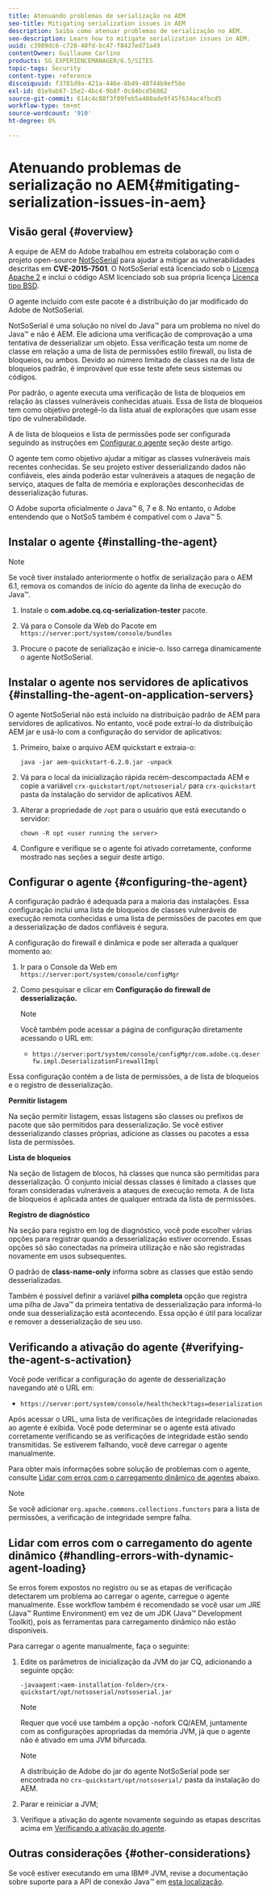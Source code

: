 ```yaml
---
title: Atenuando problemas de serialização no AEM
seo-title: Mitigating serialization issues in AEM
description: Saiba como atenuar problemas de serialização no AEM.
seo-description: Learn how to mitigate serialization issues in AEM.
uuid: c3989dc6-c728-40fd-bc47-f8427ed71a49
contentOwner: Guillaume Carlino
products: SG_EXPERIENCEMANAGER/6.5/SITES
topic-tags: Security
content-type: reference
discoiquuid: f3781d9a-421a-446e-8b49-40744b9ef58e
exl-id: 01e9ab67-15e2-4bc4-9b8f-0c84bcd56862
source-git-commit: 614c4c88f3f09feb5a400ade9f45f634ac4fbcd5
workflow-type: tm+mt
source-wordcount: '910'
ht-degree: 0%

---
```


# Atenuando problemas de serialização no AEM{#mitigating-serialization-issues-in-aem}

## Visão geral {#overview}

A equipe de AEM do Adobe trabalhou em estreita colaboração com o projeto open-source [NotSoSerial](https://github.com/kantega/notsoserial) para ajudar a mitigar as vulnerabilidades descritas em **CVE-2015-7501**. O NotSoSerial está licenciado sob o [Licença Apache 2](https://www.apache.org/licenses/LICENSE-2.0) e inclui o código ASM licenciado sob sua própria licença [Licença tipo BSD](https://asm.ow2.io/).

O agente incluído com este pacote é a distribuição do jar modificado do Adobe de NotSoSerial.

NotSoSerial é uma solução no nível do Java™ para um problema no nível do Java™ e não é AEM. Ele adiciona uma verificação de comprovação a uma tentativa de desserializar um objeto. Essa verificação testa um nome de classe em relação a uma  de lista de permissões estilo firewall, ou lista de bloqueios, ou ambos. Devido ao número limitado de classes na  de lista de bloqueios padrão, é improvável que esse teste afete seus sistemas ou códigos.

Por padrão, o agente executa uma verificação de  lista de bloqueios em relação às classes vulneráveis conhecidas atuais. Essa  de lista de bloqueios tem como objetivo protegê-lo da lista atual de explorações que usam esse tipo de vulnerabilidade.

A  de lista de bloqueios e lista de permissões pode ser configurada seguindo as instruções em [Configurar o agente](/help/sites-administering/mitigating-serialization-issues.md#configuring-the-agent) seção deste artigo.

O agente tem como objetivo ajudar a mitigar as classes vulneráveis mais recentes conhecidas. Se seu projeto estiver desserializando dados não confiáveis, eles ainda poderão estar vulneráveis a ataques de negação de serviço, ataques de falta de memória e explorações desconhecidas de desserialização futuras.

O Adobe suporta oficialmente o Java™ 6, 7 e 8. No entanto, o Adobe entendendo que o NotSo5 também é compatível com o Java™ 5.

## Instalar o agente {#installing-the-agent}

>[!NOTE]
>
>Se você tiver instalado anteriormente o hotfix de serialização para o AEM 6.1, remova os comandos de início do agente da linha de execução do Java™.

1. Instale o **com.adobe.cq.cq-serialization-tester** pacote.

1. Vá para o Console da Web do Pacote em `https://server:port/system/console/bundles`
1. Procure o pacote de serialização e inicie-o. Isso carrega dinamicamente o agente NotSoSerial.

## Instalar o agente nos servidores de aplicativos {#installing-the-agent-on-application-servers}

O agente NotSoSerial não está incluído na distribuição padrão de AEM para servidores de aplicativos. No entanto, você pode extraí-lo da distribuição AEM jar e usá-lo com a configuração do servidor de aplicativos:

1. Primeiro, baixe o arquivo AEM quickstart e extraia-o:

   ```shell
   java -jar aem-quickstart-6.2.0.jar -unpack
   ```

1. Vá para o local da inicialização rápida recém-descompactada AEM e copie a variável `crx-quickstart/opt/notsoserial/` para `crx-quickstart` pasta da instalação do servidor de aplicativos AEM.

1. Alterar a propriedade de `/opt` para o usuário que está executando o servidor:

   ```shell
   chown -R opt <user running the server>
   ```

1. Configure e verifique se o agente foi ativado corretamente, conforme mostrado nas seções a seguir deste artigo.

## Configurar o agente {#configuring-the-agent}

A configuração padrão é adequada para a maioria das instalações. Essa configuração inclui uma  lista de bloqueios de classes vulneráveis de execução remota conhecidas e uma lista de permissões de pacotes em que a desserialização de dados confiáveis é segura.

A configuração do firewall é dinâmica e pode ser alterada a qualquer momento ao:

1. Ir para o Console da Web em `https://server:port/system/console/configMgr`
1. Como pesquisar e clicar em **Configuração do firewall de desserialização.**

   >[!NOTE]
   Você também pode acessar a página de configuração diretamente acessando o URL em:
   * `https://server:port/system/console/configMgr/com.adobe.cq.deserfw.impl.DeserializationFirewallImpl`


Essa configuração contém a  de lista de permissões, a  de lista de bloqueios e o registro de desserialização.

**Permitir listagem**

Na seção permitir listagem, essas listagens são classes ou prefixos de pacote que são permitidos para desserialização. Se você estiver desserializando classes próprias, adicione as classes ou pacotes a essa lista de permissões.

**Lista de bloqueios**

Na seção de listagem de blocos, há classes que nunca são permitidas para desserialização. O conjunto inicial dessas classes é limitado a classes que foram consideradas vulneráveis a ataques de execução remota. A  de lista de bloqueios é aplicada antes de qualquer entrada da lista de permissões.

**Registro de diagnóstico**

Na seção para registro em log de diagnóstico, você pode escolher várias opções para registrar quando a desserialização estiver ocorrendo. Essas opções só são conectadas na primeira utilização e não são registradas novamente em usos subsequentes.

O padrão de **class-name-only** informa sobre as classes que estão sendo desserializadas.

Também é possível definir a variável **pilha completa** opção que registra uma pilha de Java™ da primeira tentativa de desserialização para informá-lo onde sua desserialização está acontecendo. Essa opção é útil para localizar e remover a desserialização de seu uso.

## Verificando a ativação do agente {#verifying-the-agent-s-activation}

Você pode verificar a configuração do agente de desserialização navegando até o URL em:

* `https://server:port/system/console/healthcheck?tags=deserialization`

Após acessar o URL, uma lista de verificações de integridade relacionadas ao agente é exibida. Você pode determinar se o agente está ativado corretamente verificando se as verificações de integridade estão sendo transmitidas. Se estiverem falhando, você deve carregar o agente manualmente.

Para obter mais informações sobre solução de problemas com o agente, consulte [Lidar com erros com o carregamento dinâmico de agentes](#handling-errors-with-dynamic-agent-loading) abaixo.

>[!NOTE]
Se você adicionar `org.apache.commons.collections.functors` para a lista de permissões, a verificação de integridade sempre falha.

## Lidar com erros com o carregamento do agente dinâmico {#handling-errors-with-dynamic-agent-loading}

Se erros forem expostos no registro ou se as etapas de verificação detectarem um problema ao carregar o agente, carregue o agente manualmente. Esse workflow também é recomendado se você usar um JRE (Java™ Runtime Environment) em vez de um JDK (Java™ Development Toolkit), pois as ferramentas para carregamento dinâmico não estão disponíveis.

Para carregar o agente manualmente, faça o seguinte:

1. Edite os parâmetros de inicialização da JVM do jar CQ, adicionando a seguinte opção:

   ```shell
   -javaagent:<aem-installation-folder>/crx-quickstart/opt/notsoserial/notsoserial.jar
   ```

   >[!NOTE]
   Requer que você use também a opção -nofork CQ/AEM, juntamente com as configurações apropriadas da memória JVM, já que o agente não é ativado em uma JVM bifurcada.

   >[!NOTE]
   A distribuição de Adobe do jar do agente NotSoSerial pode ser encontrada no `crx-quickstart/opt/notsoserial/` pasta da instalação do AEM.

1. Parar e reiniciar a JVM;

1. Verifique a ativação do agente novamente seguindo as etapas descritas acima em [Verificando a ativação do agente](/help/sites-administering/mitigating-serialization-issues.md#verifying-the-agent-s-activation).

## Outras considerações {#other-considerations}

Se você estiver executando em uma IBM® JVM, revise a documentação sobre suporte para a API de conexão Java™ em [esta localização](https://www.ibm.com/docs/en/sdk-java-technology/8?topic=documentation-java-attach-api).
